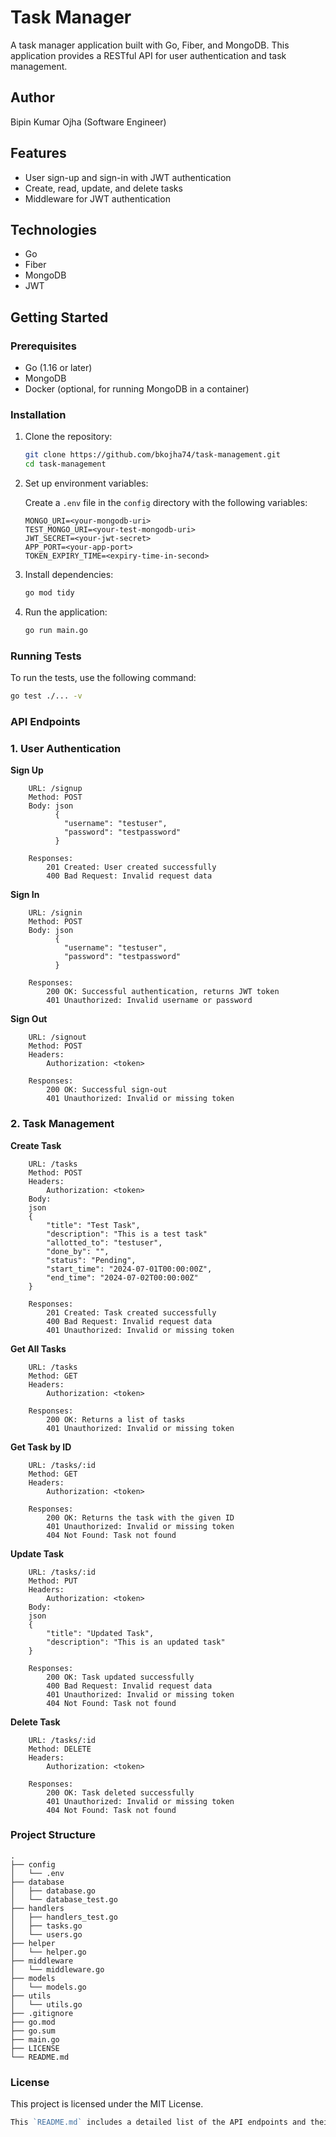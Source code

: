 # Task Manager

A task manager application built with Go, Fiber, and MongoDB. This application provides a RESTful API for user authentication and task management.

## Author

Bipin Kumar Ojha (Software Engineer)

## Features

- User sign-up and sign-in with JWT authentication
- Create, read, update, and delete tasks
- Middleware for JWT authentication

## Technologies

- Go
- Fiber
- MongoDB
- JWT

## Getting Started

### Prerequisites

- Go (1.16 or later)
- MongoDB
- Docker (optional, for running MongoDB in a container)

### Installation

1. Clone the repository:

    ```sh
    git clone https://github.com/bkojha74/task-management.git
    cd task-management
    ```

2. Set up environment variables:

    Create a `.env` file in the `config` directory with the following variables:

    ```env
    MONGO_URI=<your-mongodb-uri>
    TEST_MONGO_URI=<your-test-mongodb-uri>
    JWT_SECRET=<your-jwt-secret>
    APP_PORT=<your-app-port>
    TOKEN_EXPIRY_TIME=<expiry-time-in-second>
    ```

3. Install dependencies:

    ```sh
    go mod tidy
    ```

4. Run the application:

    ```sh
    go run main.go
    ```

### Running Tests

To run the tests, use the following command:

```sh
go test ./... -v
```
### API Endpoints
### 1. User Authentication
**Sign Up**
```
    URL: /signup
    Method: POST
    Body: json
          {
            "username": "testuser",
            "password": "testpassword"
          }

    Responses:
        201 Created: User created successfully
        400 Bad Request: Invalid request data
```
**Sign In**
```
    URL: /signin
    Method: POST
    Body: json
          {
            "username": "testuser",
            "password": "testpassword"
          }

    Responses:
        200 OK: Successful authentication, returns JWT token
        401 Unauthorized: Invalid username or password
```
**Sign Out**
```
    URL: /signout
    Method: POST
    Headers: 
        Authorization: <token>

    Responses:
        200 OK: Successful sign-out
        401 Unauthorized: Invalid or missing token
```
### 2. Task Management
**Create Task**
```
    URL: /tasks
    Method: POST
    Headers:
        Authorization: <token>
    Body:
    json
    {
        "title": "Test Task",
        "description": "This is a test task"
        "allotted_to": "testuser",
        "done_by": "",
        "status": "Pending",
        "start_time": "2024-07-01T00:00:00Z",
        "end_time": "2024-07-02T00:00:00Z"
    }

    Responses:
        201 Created: Task created successfully
        400 Bad Request: Invalid request data
        401 Unauthorized: Invalid or missing token
```
**Get All Tasks**
```
    URL: /tasks
    Method: GET
    Headers:
        Authorization: <token>

    Responses:
        200 OK: Returns a list of tasks
        401 Unauthorized: Invalid or missing token
```
**Get Task by ID**
```
    URL: /tasks/:id
    Method: GET
    Headers:
        Authorization: <token>

    Responses:
        200 OK: Returns the task with the given ID
        401 Unauthorized: Invalid or missing token
        404 Not Found: Task not found
```
**Update Task**
```
    URL: /tasks/:id
    Method: PUT
    Headers:
        Authorization: <token>
    Body:
    json
    {
        "title": "Updated Task",
        "description": "This is an updated task"
    }

    Responses:
        200 OK: Task updated successfully
        400 Bad Request: Invalid request data
        401 Unauthorized: Invalid or missing token
        404 Not Found: Task not found
```
**Delete Task**
```
    URL: /tasks/:id
    Method: DELETE
    Headers:
        Authorization: <token>

    Responses:
        200 OK: Task deleted successfully
        401 Unauthorized: Invalid or missing token
        404 Not Found: Task not found
```
### Project Structure

```
.
├── config
│   └── .env
├── database
│   ├── database.go
│   └── database_test.go
├── handlers
│   ├── handlers_test.go
│   ├── tasks.go
│   └── users.go
├── helper
│   └── helper.go
├── middleware
│   └── middleware.go
├── models
│   └── models.go
├── utils
│   └── utils.go
├── .gitignore
├── go.mod
├── go.sum
├── main.go
├── LICENSE
└── README.md
```

### License

This project is licensed under the MIT License.

```go
This `README.md` includes a detailed list of the API endpoints and their usage, as well as the project structure. Make sure to replace placeholder values like `<your-mongodb-uri>` and `<your-jwt-secret>` with actual values relevant to your setup.
```